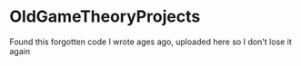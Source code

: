 # OldGameTheoryProjects
Found this forgotten code I wrote ages ago, uploaded here so I don't lose it again
